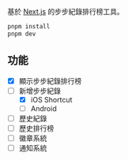 基於 [Next.js](https://nextjs.org/) 的步步紀錄排行榜工具。

```bash
pnpm install
pnpm dev
```

## 功能

- [x] 顯示步步紀錄排行榜
- [ ] 新增步步紀錄
  - [x] iOS Shortcut
  - [ ] Android
- [ ] 歷史紀錄
- [ ] 歷史排行榜
- [ ] 徽章系統
- [ ] 通知系統
